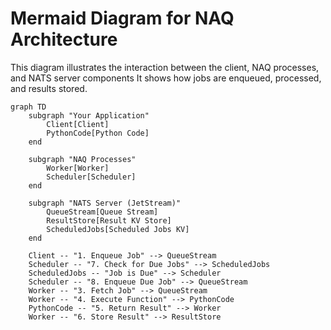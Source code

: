 #
# Mermaid Diagram for NAQ Architecture
This diagram illustrates the interaction between the client, NAQ processes, and NATS server components
 It shows how jobs are enqueued, processed, and results stored.
 
```mermaid
graph TD
    subgraph "Your Application"
        Client[Client]
        PythonCode[Python Code]
    end

    subgraph "NAQ Processes"
        Worker[Worker]
        Scheduler[Scheduler]
    end

    subgraph "NATS Server (JetStream)"
        QueueStream[Queue Stream]
        ResultStore[Result KV Store]
        ScheduledJobs[Scheduled Jobs KV]
    end

    Client -- "1. Enqueue Job" --> QueueStream
    Scheduler -- "7. Check for Due Jobs" --> ScheduledJobs
    ScheduledJobs -- "Job is Due" --> Scheduler
    Scheduler -- "8. Enqueue Due Job" --> QueueStream
    Worker -- "3. Fetch Job" --> QueueStream
    Worker -- "4. Execute Function" --> PythonCode
    PythonCode -- "5. Return Result" --> Worker
    Worker -- "6. Store Result" --> ResultStore
```